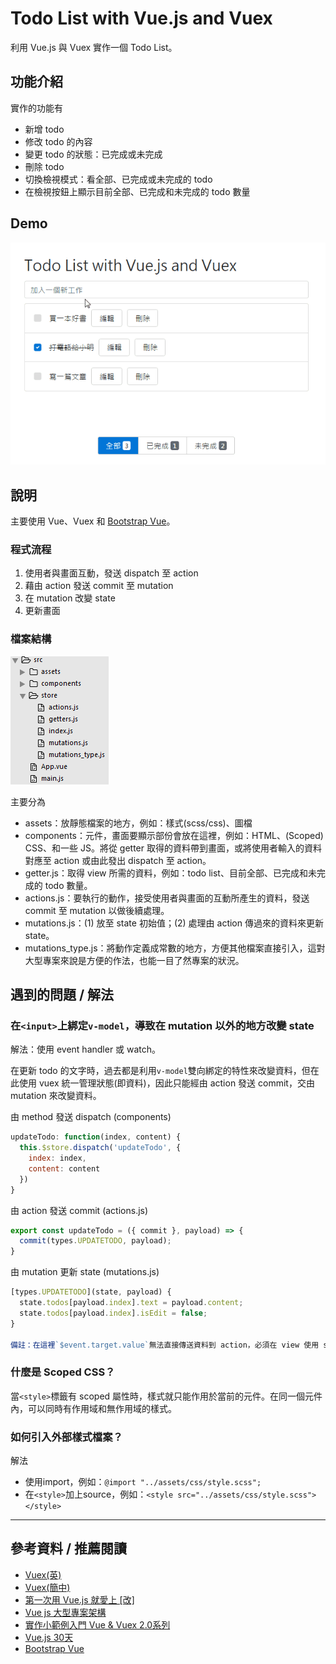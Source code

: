 # Todo List with Vue.js and Vuex
利用 Vue.js 與 Vuex 實作一個 Todo List。

## 功能介紹
實作的功能有

- 新增 todo
- 修改 todo 的內容
- 變更 todo 的狀態：已完成或未完成
- 刪除 todo
- 切換檢視模式：看全部、已完成或未完成的 todo
- 在檢視按鈕上顯示目前全部、已完成和未完成的 todo 數量

## Demo
![Todo List with Vue.js and Vuex](2017-03-23-todo-list-with-vue-and-vuex-demo.gif)

## 說明
主要使用 Vue、Vuex 和 [Bootstrap Vue](https://bootstrap-vue.github.io/docs)。

### 程式流程
1. 使用者與畫面互動，發送 dispatch 至 action
2. 藉由 action 發送 commit 至 mutation
3. 在 mutation 改變 state
4. 更新畫面

### 檔案結構
![Todo List with Vue.js and Vuex](2017-03-23-todo-list-app-structure.png)

主要分為

- assets：放靜態檔案的地方，例如：樣式(scss/css)、圖檔
- components：元件，畫面要顯示部份會放在這裡，例如：HTML、(Scoped) CSS、和一些 JS。將從 getter 取得的資料帶到畫面，或將使用者輸入的資料對應至 action 或由此發出 dispatch 至 action。
- getter.js：取得 view 所需的資料，例如：todo list、目前全部、已完成和未完成的 todo 數量。
- actions.js：要執行的動作，接受使用者與畫面的互動所產生的資料，發送 commit 至 mutation 以做後續處理。
- mutations.js：(1) 放至 state 初始值；(2) 處理由 action 傳過來的資料來更新 state。
- mutations_type.js：將動作定義成常數的地方，方便其他檔案直接引入，這對大型專案來說是方便的作法，也能一目了然專案的狀況。

## 遇到的問題 / 解法
### 在`<input>`上綁定`v-model`，導致在 mutation 以外的地方改變 state
解法：使用 event handler 或 watch。

在更新 todo 的文字時，過去都是利用`v-model`雙向綁定的特性來改變資料，但在此使用 vuex 統一管理狀態(即資料)，因此只能經由 action 發送 commit，交由 mutation 來改變資料。

由 method 發送 dispatch (components)

```javascript
updateTodo: function(index, content) {
  this.$store.dispatch('updateTodo', {
    index: index,
    content: content
  })
}
```

由 action 發送 commit (actions.js)

```javascript
export const updateTodo = ({ commit }, payload) => {
  commit(types.UPDATETODO, payload);
}
```

由 mutation 更新 state (mutations.js)

```javascript
[types.UPDATETODO](state, payload) {
  state.todos[payload.index].text = payload.content;
  state.todos[payload.index].isEdit = false;
}

備註：在這裡`$event.target.value`無法直接傳送資料到 action，必須在 view 使用 store 的 dispatch 並藉由 payload 帶給 action 和 mutation。

```
### 什麼是 Scoped CSS？
當`<style>`標籤有 scoped 屬性時，樣式就只能作用於當前的元件。在同一個元件內，可以同時有作用域和無作用域的樣式。

### 如何引入外部樣式檔案？
解法

- 使用import，例如：`@import "../assets/css/style.scss";`
- 在`<style>`加上source，例如：`<style src="../assets/css/style.scss"></style>`

---

## 參考資料 / 推薦閱讀
- [Vuex(英)](https://vuex.vuejs.org/en/)
- [Vuex(簡中)](https://vuex.vuejs.org/zh-cn/)
- [第一次用 Vue.js 就愛上 [改]](https://www.slideshare.net/kurotanshi/vuejs-62131923)
- [Vue js 大型專案架構](https://www.slideshare.net/hinablue/vue-js)
- [實作小範例入門 Vue & Vuex 2.0系列](http://ithelp.ithome.com.tw/users/20103326/ironman/1114)
- [Vue.js 30天](http://ithelp.ithome.com.tw/users/20103424/ironman/1049)
- [Bootstrap Vue](https://bootstrap-vue.github.io/docs)
